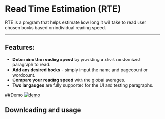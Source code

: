 # Read Time Estimation (RTE)
RTE is a program that helps estimate how long it will take to read user chosen books based on individual reading speed.

------------
## Features:
- **Determine the reading speed** by providing a short randomized paragraph to read.
- **Add any desired books** - simply imput the name and pagecount or wordcount.
- **Compare your reading speed** with the global averages.
- **Two langauges** are fully supported for the UI and testing paragraphs.

##Demo
[![demo](https://media.giphy.com/media/v1.Y2lkPTc5MGI3NjExMWY5dzF2enR5d2h2dTVtZnk1YjRnODFpaWN6eHY2ZDZvbGU4ODczaCZlcD12MV9pbnRlcm5hbF9naWZfYnlfaWQmY3Q9Zw/1Tc7oomzc7hsU2m6Gi/giphy-downsized-large.gif "demo")](https://media.giphy.com/media/v1.Y2lkPTc5MGI3NjExMWY5dzF2enR5d2h2dTVtZnk1YjRnODFpaWN6eHY2ZDZvbGU4ODczaCZlcD12MV9pbnRlcm5hbF9naWZfYnlfaWQmY3Q9Zw/1Tc7oomzc7hsU2m6Gi/giphy-downsized-large.gif "demo")

## Downloading and usage
